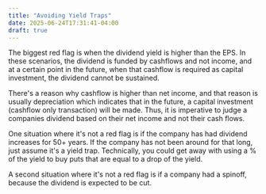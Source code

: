 ```yaml
---
title: "Avoiding Yield Traps"
date: 2025-06-24T17:31:41-04:00
draft: true
---
```


The biggest red flag is when the dividend yield is higher than the EPS. In these scenarios, the dividend is funded by cashflows and not income, and at a certain point in the future, when that cashflow is required as capital investment, the dividend cannot be sustained.

There's a reason why cashflow is higher than net income, and that reason is usually depreciation which indicates that in the future, a capital investment (cashflow only transaction) will be made. Thus, it is imperative to judge a companies dividend based on their net income and not their cash flows.

One situation where it's not a red flag is if the company has had dividend increases for 50+ years. If the company has not been around for that long, just assume it's a yield trap. Technically, you could get away with using a % of the yield to buy puts that are equal to a drop of the yield.

A second situation where it's not a red flag is if a company had a spinoff, because the dividend is expected to be cut.
